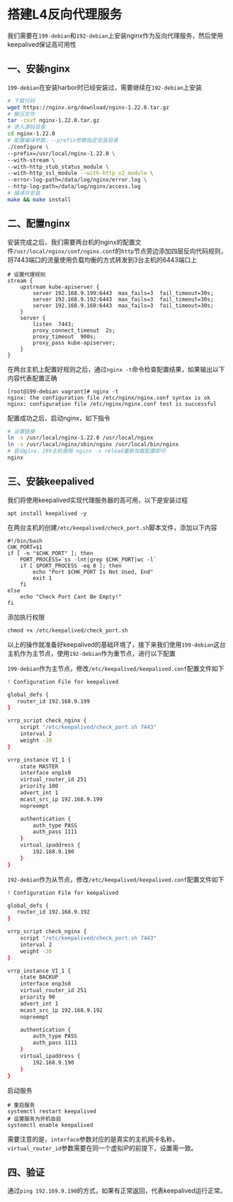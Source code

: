 # 搭建L4反向代理服务

我们需要在`199-debian`和`192-debian`上安装nginx作为反向代理服务，然后使用keepalived保证高可用性

## 一、安装nginx

`199-debian`在安装harbor时已经安装过，需要继续在`192-debian`上安装

```bash
# 下载代码
wget https://nginx.org/download/nginx-1.22.0.tar.gz
# 解压文件
tar -zxvf nginx-1.22.0.tar.gz
# 进入源码目录
cd nginx-1.22.0
# 配置编译参数，--prefix参数指定安装目录
./configure \
--prefix=/usr/local/nginx-1.22.0 \
--with-stream \
--with-http_stub_status_module \
--with-http_ssl_module --with-http_v2_module \
--error-log-path=/data/log/nginx/error.log \
--http-log-path=/data/log/nginx/access.log
# 编译并安装
make && make install
```

## 二、配置nginx

安装完成之后，我们需要两台机的nginx的配置文件`/usr/local/nginx/conf/nginx.conf`的`http`节点旁边添加四层反向代码规则，将7443端口的流量使用负载均衡的方式转发到3台主机的6443端口上

```shell
# 设置代理规则
stream {
    upstream kube-apiserver {
        server 192.168.9.199:6443  max_fails=3  fail_timeout=30s;
        server 192.168.9.192:6443  max_fails=3  fail_timeout=30s;
        server 192.168.9.160:6443  max_fails=3  fail_timeout=30s;
    }
    server {
        listen  7443;
        proxy_connect_timeout  2s;
        proxy_timeout  900s;
        proxy_pass kube-apiserver;
    }
}
```

在两台主机上配置好规则之后，通过`nginx -t`命令检查配置结果，如果输出以下内容代表配置正确

```shell
[root@199-debian vagrant]# nginx -t
nginx: the configuration file /etc/nginx/nginx.conf syntax is ok
nginx: configuration file /etc/nginx/nginx.conf test is successful
```

配置成功之后，启动nginx，如下指令

```bash
# 设置链接
ln -s /usr/local/nginx-1.22.0 /usr/local/nginx
ln -s /usr/local/nginx/sbin/nginx /usr/local/bin/nginx
# 启动ginx，199主机使用 nginx -s reload重新加载配置即可
nginx
```

## 三、安装keepalived

我们将使用keepalived实现代理服务器的高可用，以下是安装过程

```shell
apt install keepalived -y
```

在两台主机的创建`/etc/keepalived/check_port.sh`脚本文件，添加以下内容

```shell
#!/bin/bash
CHK_PORT=$1
if [ -n "$CHK_PORT" ]; then
    PORT_PROCESS=`ss -lnt|grep $CHK_PORT|wc -l`
    if [ $PORT_PROCESS -eq 0 ]; then
        echo "Port $CHK_PORT Is Not Used, End"
        exit 1
    fi
else
    echo "Check Port Cant Be Empty!"
fi
```

添加执行权限

```shell
chmod +x /etc/keepalived/check_port.sh
```

以上的操作就准备好keepalived的基础环境了，接下来我们使用`199-debian`这台主机作为主节点，使用`192-debian`作为重节点，进行以下配置

`199-debian`作为主节点，修改`/etc/keepalived/keepalived.conf`配置文件如下

```bash
! Configuration File for keepalived

global_defs {
   router_id 192.168.9.199
}

vrrp_script check_nginx {
    script "/etc/keepalived/check_port.sh 7443"
    interval 2
    weight -20
}

vrrp_instance VI_1 {
    state MASTER
    interface enp1s0
    virtual_router_id 251
    priority 100
    advert_int 1
    mcast_src_ip 192.168.9.199
    nopreempt

    authentication {
        auth_type PASS
        auth_pass 1111
    }
    virtual_ipaddress {
        192.168.9.190
    }
}
```

`192-debian`作为从节点，修改`/etc/keepalived/keepalived.conf`配置文件如下

```bash
! Configuration File for keepalived

global_defs {
   router_id 192.168.9.192
}

vrrp_script check_nginx {
    script "/etc/keepalived/check_port.sh 7443"
    interval 2
    weight -20
}

vrrp_instance VI_1 {
    state BACKUP
    interface enp3s0
    virtual_router_id 251
    priority 90
    advert_int 1
    mcast_src_ip 192.168.9.192
    nopreempt

    authentication {
        auth_type PASS
        auth_pass 1111
    }
    virtual_ipaddress {
        192.168.9.190
    }
}
```

启动服务

```shell
# 重启服务
systemctl restart keepalived
# 设置服务为开机自启
systemctl enable keepalived
```

需要注意的是，`interface`参数对应的是真实的主机网卡名称，`virtual_router_id`参数需要在同一个虚拟IP的前提下，设置需一致。

## 四、验证

通过`ping 192.169.9.190`的方式，如果有正常返回，代表keepalived运行正常。
